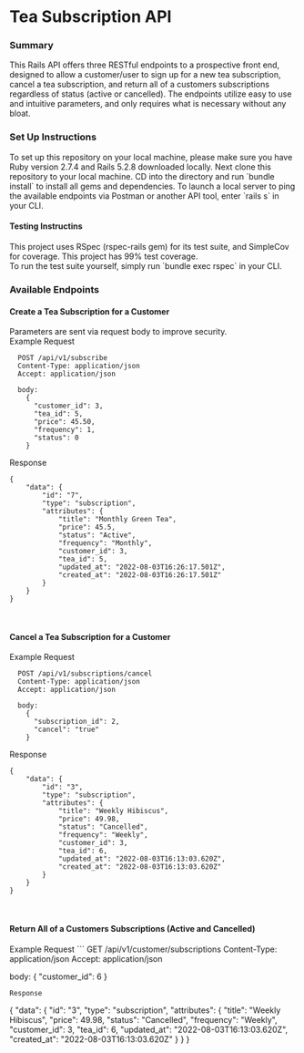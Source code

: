 <h1>Tea Subscription API</h1>


<h3>Summary</h3>
This Rails API offers three RESTful endpoints to a prospective front end, designed to allow a customer/user to sign up for a new tea subscription, cancel a tea subscription, and return all of a customers subscriptions regardless of status (active or cancelled).  The endpoints utilize easy to use and intuitive parameters, and only requires what is necessary without any bloat.

<h3>Set Up Instructions</h3>
<div align="left">
To set up this repository on your local machine, please make sure you have Ruby version 2.7.4 and Rails 5.2.8 downloaded locally.  Next clone this repository to your local machine.  CD into the directory and run `bundle install` to install all gems and dependencies.  To launch a local server to ping the available endpoints via Postman or another API tool, enter `rails s` in your CLI. 
<h4>Testing Instructins</h4>
This project uses RSpec (rspec-rails gem) for its test suite, and SimpleCov for coverage.  This project has 99% test coverage.
<br>
To run the test suite yourself, simply run `bundle exec rspec` in your CLI.
</div>
<h3>Available Endpoints</h3>


<h4>Create a Tea Subscription for a Customer</h4>
Parameters are sent via request body to improve security. <br>
Example Request

```
  POST /api/v1/subscribe
  Content-Type: application/json
  Accept: application/json
  
  body:
    {
      "customer_id": 3,
      "tea_id": 5,
      "price": 45.50,
      "frequency": 1,
      "status": 0
    }
```
Response
```
{
    "data": {
        "id": "7",
        "type": "subscription",
        "attributes": {
            "title": "Monthly Green Tea",
            "price": 45.5,
            "status": "Active",
            "frequency": "Monthly",
            "customer_id": 3,
            "tea_id": 5,
            "updated_at": "2022-08-03T16:26:17.501Z",
            "created_at": "2022-08-03T16:26:17.501Z"
        }
    }
}
```
<br>
<h4>Cancel a Tea Subscription for a Customer</h4>
Example Request

```
  POST /api/v1/subscriptions/cancel
  Content-Type: application/json
  Accept: application/json
  
  body:
    {
      "subscription_id": 2,
      "cancel": "true"
    }
```
Response
```
{
    "data": {
        "id": "3",
        "type": "subscription",
        "attributes": {
            "title": "Weekly Hibiscus",
            "price": 49.98,
            "status": "Cancelled",
            "frequency": "Weekly",
            "customer_id": 3,
            "tea_id": 6,
            "updated_at": "2022-08-03T16:13:03.620Z",
            "created_at": "2022-08-03T16:13:03.620Z"
        }
    }
}
```
<br>
<h4>Return All of a Customers Subscriptions (Active and Cancelled)</h4>
Example Request
```
  GET /api/v1/customer/subscriptions
  Content-Type: application/json
  Accept: application/json
  
  body:
    {
      "customer_id": 6
    }
```
Response
```
  {
      "data": {
          "id": "3",
          "type": "subscription",
          "attributes": {
              "title": "Weekly Hibiscus",
              "price": 49.98,
              "status": "Cancelled",
              "frequency": "Weekly",
              "customer_id": 3,
              "tea_id": 6,
              "updated_at": "2022-08-03T16:13:03.620Z",
              "created_at": "2022-08-03T16:13:03.620Z"
          }
      }
  }
```
